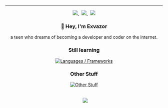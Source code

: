 
---

<div align="center">
    <a href="https://api.statusbadges.me/openspotify/773044016023076865">
        <img src="https://api.statusbadges.me/badge/spotify/773044016023076865?style=for-the-badge&labelColor=%23000000&color=%23AED24E">
    </a>
    &nbsp;
    <a href="https://pronoundb.org/">
        <img src="https://img.shields.io/endpoint?url=https%3A%2F%2Fpronoundb.org%2Fshields%2F614b68364828524b8a3a121f&style=for-the-badge&labelColor=%23000000&color=%23AED24E">
    </a>
    &nbsp;
    <a href="https://en.wikipedia.org/wiki/Ages_of_consent_by_country">
        <img src="https://img.shields.io/badge/age-17-AED24E?style=for-the-badge&labelColor=000000">
    </a>
</div>

<div align="center">
    <h3>👋 Hey, I'm Exvazor</h3>
    a teen who dreams of becoming a developer and coder on the internet.
    <h3>Still learning </h3>
    <a href="https://skillicons.dev">
        <img alt="Languages / Frameworks" src="https://skillicons.dev/icons?i=html,js,nodejs,ts,php&perline=5">
    </a>
    <h3>Other Stuff</h3>
    <a href="https://skillicons.dev">
        <img alt="Other Stuff" src="https://skillicons.dev/icons?i=unity,discord,github,instagram,replit,vscode&perline=6">
    </a>
</div>

<br/>
<br/>

<div align="center">
    &nbsp;
    <a href="#">
        <img src="https://youtube-stats-card.vercel.app/api?channelid=UC_MQe6xk9I9n6ph68v5rq7A&layout=extruded&title_color=AED24E&icon_color=AED24E&text_color=ffffff&bg_color=000000"/>
    </a>
</div>

<br/>
<br/>
